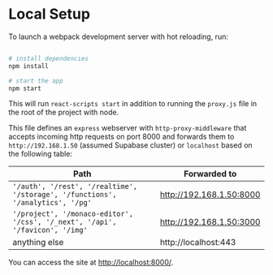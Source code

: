 # Local Setup

To launch a webpack development server with hot reloading, run:

```bash

# install dependencies
npm install

# start the app
npm start
```

This will run `react-scripts start` in addition to running the `proxy.js` file in the root of the project with node.

This file defines an `express` webserver with `http-proxy-middleware` that accepts incoming http requests on port 8000 and forwards them to `http://192.168.1.50` (assumed Supabase cluster) or `localhost` based on the following table:

| Path | Forwarded to |
| --- | --- |
| `'/auth', '/rest', '/realtime', '/storage', '/functions', '/analytics', '/pg'`| http://192.168.1.50:8000 |
| `'/project', '/monaco-editor', '/css', '/_next', '/api', '/favicon', '/img'` | http://192.168.1.50:3000 |
| anything else | http://localhost:443 |

You can access the site at [http://localhost:8000/](http://localhost:8000/).
